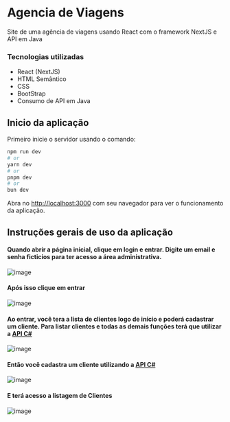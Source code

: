 # Agencia de Viagens
Site de uma agência de viagens usando React com o framework NextJS e API em Java
### Tecnologias utilizadas
- React (NextJS)
- HTML Semântico
- CSS
- BootStrap
- Consumo de API em Java

## Inicio da aplicação

Primeiro inicie o servidor usando o comando:

```bash
npm run dev
# or
yarn dev
# or
pnpm dev
# or
bun dev
```

Abra no [http://localhost:3000](http://localhost:3000) com seu navegador para ver o funcionamento da aplicação.

## Instruções gerais de uso da aplicação
#### Quando abrir a página inicial, clique em login e entrar. Digite um email e senha ficticios para ter acesso a área administrativa.
![image](https://github.com/heitorpimentel/hp-viagens-final/assets/130229709/94061f67-eaad-4a69-8612-11a320712aba)

#### Após isso clique em entrar
![image](https://github.com/heitorpimentel/hp-viagens-final/assets/130229709/9ee00c09-962f-4e1e-a87f-713679bfb31e)

#### Ao entrar, você tera a lista de clientes logo de início  e poderá cadastrar um cliente. Para listar clientes e todas as demais funções terá que utilizar a [API C#](https://github.com/heitorpimentel/HpViagensApiCsharpe.git)
![image](https://github.com/heitorpimentel/hp-viagens-final/assets/130229709/cda123f5-1545-4871-b5af-01e5a453a727)

#### Então você cadastra um cliente utilizando a [API C#](https://github.com/heitorpimentel/HpViagensApiCsharpe.git)
![image](https://github.com/heitorpimentel/hp-viagens-final/assets/130229709/52563256-dae9-4ffc-8c4e-4fdb8c73c4e2)

#### E terá acesso a listagem de Clientes
![image](https://github.com/heitorpimentel/hp-viagens-final/assets/130229709/8ead80dc-9e50-4c4a-b792-74d7f6a883f4)

